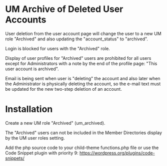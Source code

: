 # UM Archive of Deleted User Accounts

User deletion from the user account page will change the user to a new UM role "Archived" and also updating the "account_status" to "archived".

Login is blocked for users with the "Archived" role.

Display of user profiles for "Archived" users are prohibited for all users except for Administrators with a note by the end of the profile page: "This user account is archived". 

Email is being sent when user is "deleting" the account and also later when the Administrator is physically deleting the account, so the e-mail text must be updated for the new two-step deletion of an account.

# Installation

Create a new UM role "Archived" (um_archived).

The "Archived" users can not be included in the Member Directories display by the UM user roles setting.

Add the php source code to your child-theme functions.php file
or use the Code Snippet plugin with priority 9: https://wordpress.org/plugins/code-snippets/
